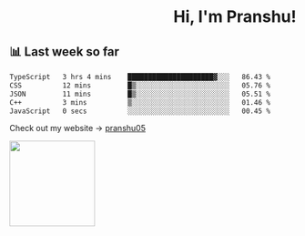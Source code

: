 <div align="right" >
   
   <H1>Hi, I'm Pranshu!</H1>

</div>

## 📊 Last week so far
<!--START_SECTION:waka-->

```txt
TypeScript   3 hrs 4 mins    █████████████████████▓░░░   86.43 %
CSS          12 mins         █▒░░░░░░░░░░░░░░░░░░░░░░░   05.76 %
JSON         11 mins         █▒░░░░░░░░░░░░░░░░░░░░░░░   05.51 %
C++          3 mins          ▒░░░░░░░░░░░░░░░░░░░░░░░░   01.46 %
JavaScript   0 secs          ░░░░░░░░░░░░░░░░░░░░░░░░░   00.45 %
```

<!--END_SECTION:waka-->

Check out my website -> [pranshu05](https://pranshu05.vercel.app)

<img align="left" width="150" src="https://user-images.githubusercontent.com/70943732/209951571-93b7afe5-f523-4683-b725-5d94b287e94e.png">

